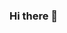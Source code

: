 ### Hi there 👋

<!--


Hi, I'm Godwin

A javascript developer in Javascript world👨‍💻 🚀

Javascript| Angular| Typescript| React| Node |HTML & CSS| Tailwind |Saas

  <img src="./icons/Bootstrap.svg" width="48"> 


